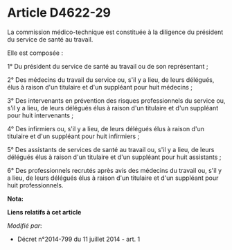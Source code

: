# Article D4622-29

La commission médico-technique est constituée à la diligence du président du service de santé au travail. 

Elle est composée : 

1° Du président du service de santé au travail ou de son représentant ; 

2° Des médecins du travail du service ou, s'il y a lieu, de leurs délégués, élus à raison d'un titulaire et d'un suppléant
pour huit médecins ; 

3° Des intervenants en prévention des risques professionnels du service ou, s'il y a lieu, de leurs délégués élus à raison
d'un titulaire et d'un suppléant pour huit intervenants ; 

4° Des infirmiers ou, s'il y a lieu, de leurs délégués élus à raison d'un titulaire et d'un suppléant pour huit infirmiers ; 

5° Des assistants de services de santé au travail ou, s'il y a lieu, de leurs délégués élus à raison d'un titulaire et d'un
suppléant pour huit assistants ; 

6° Des professionnels recrutés après avis des médecins du travail ou, s'il y a lieu, de leurs délégués élus à raison d'un
titulaire et d'un suppléant pour huit professionnels.

**Nota:**



**Liens relatifs à cet article**

_Modifié par_:

  - Décret n°2014-799 du 11 juillet 2014 - art. 1
